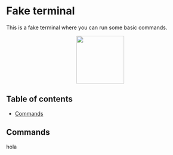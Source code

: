 # Fake terminal
This is a fake terminal where you can run some basic commands.

<p align="center">
  <img src="https://cdn4.iconfinder.com/data/icons/small-n-flat/24/terminal-512.png" width="128" height="128">
</p>

## Table of contents

* [Commands](#commands)


## Commands
hola